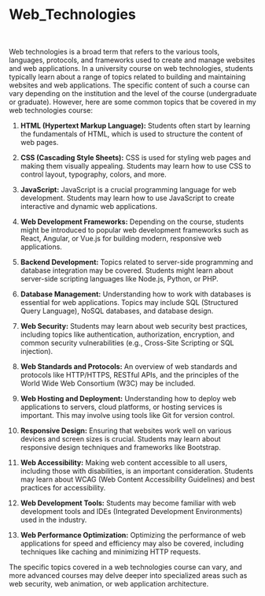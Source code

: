 # Web_Technologies
<br>
<p>
Web technologies is a broad term that refers to the various tools, languages, protocols, and frameworks used to create and manage websites and web applications. In a university course on web technologies, students typically learn about a range of topics related to building and maintaining websites and web applications. The specific content of such a course can vary depending on the institution and the level of the course (undergraduate or graduate). However, here are some common topics that be covered in my web technologies course:
</p>

1. **HTML (Hypertext Markup Language):** Students often start by learning the fundamentals of HTML, which is used to structure the content of web pages.

2. **CSS (Cascading Style Sheets):** CSS is used for styling web pages and making them visually appealing. Students may learn how to use CSS to control layout, typography, colors, and more.

3. **JavaScript:** JavaScript is a crucial programming language for web development. Students may learn how to use JavaScript to create interactive and dynamic web applications.

4. **Web Development Frameworks:** Depending on the course, students might be introduced to popular web development frameworks such as React, Angular, or Vue.js for building modern, responsive web applications.

5. **Backend Development:** Topics related to server-side programming and database integration may be covered. Students might learn about server-side scripting languages like Node.js, Python, or PHP.

6. **Database Management:** Understanding how to work with databases is essential for web applications. Topics may include SQL (Structured Query Language), NoSQL databases, and database design.

7. **Web Security:** Students may learn about web security best practices, including topics like authentication, authorization, encryption, and common security vulnerabilities (e.g., Cross-Site Scripting or SQL injection).

8. **Web Standards and Protocols:** An overview of web standards and protocols like HTTP/HTTPS, RESTful APIs, and the principles of the World Wide Web Consortium (W3C) may be included.

9. **Web Hosting and Deployment:** Understanding how to deploy web applications to servers, cloud platforms, or hosting services is important. This may involve using tools like Git for version control.

10. **Responsive Design:** Ensuring that websites work well on various devices and screen sizes is crucial. Students may learn about responsive design techniques and frameworks like Bootstrap.

11. **Web Accessibility:** Making web content accessible to all users, including those with disabilities, is an important consideration. Students may learn about WCAG (Web Content Accessibility Guidelines) and best practices for accessibility.

12. **Web Development Tools:** Students may become familiar with web development tools and IDEs (Integrated Development Environments) used in the industry.

13. **Web Performance Optimization:** Optimizing the performance of web applications for speed and efficiency may also be covered, including techniques like caching and minimizing HTTP requests.

The specific topics covered in a web technologies course can vary, and more advanced courses may delve deeper into specialized areas such as web security, web animation, or web application architecture.
